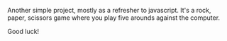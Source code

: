 Another simple project, mostly as a refresher to javascript. It's a rock, paper, scissors game where you play five arounds against the computer.

Good luck!
